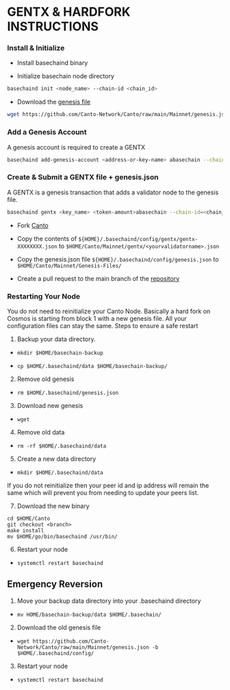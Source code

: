 # GENTX & HARDFORK INSTRUCTIONS

### Install & Initialize 

* Install basechaind binary

* Initialize basechain node directory 
```bash
basechaind init <node_name> --chain-id <chain_id>
```
* Download the [genesis file](https://github.com/Canto-Network/Canto/raw/main/Mainnet/genesis.json)
```bash
wget https://github.com/Canto-Network/Canto/raw/main/Mainnet/genesis.json -b $HOME/.basechaind/config
```

### Add a Genesis Account
A genesis account is required to create a GENTX

```bash
basechaind add-genesis-account <address-or-key-name> abasechain --chain-id <chain-id>
```
### Create & Submit a GENTX file + genesis.json
A GENTX is a genesis transaction that adds a validator node to the genesis file.
```bash
basechaind gentx <key_name> <token-amount>abasechain --chain-id=<chain_id> --moniker=<your_moniker> --commission-max-change-rate=0.01 --commission-max-rate=0.10 --commission-rate=0.05 --details="<details here>" --security-contact="<email>" --website="<website>"
```
* Fork [Canto](https://github.com/Canto-Network/Canto)

* Copy the contents of `${HOME}/.basechaind/config/gentx/gentx-XXXXXXXX.json` to `$HOME/Canto/Mainnet/gentx/<yourvalidatorname>.json`

* Copy the genesis.json file `${HOME}/.basechaind/config/genesis.json` to `$HOME/Canto/Mainnet/Genesis-Files/`

* Create a pull request to the main branch of the [repository](https://github.com/Canto-Network/Canto/Mainnet/gentx)

### Restarting Your Node

You do not need to reinitialize your Canto Node. Basically a hard fork on Cosmos is starting from block 1 with a new genesis file. All your configuration files can stay the same. Steps to ensure a safe restart

1) Backup your data directory. 
* `mkdir $HOME/basechain-backup` 

* `cp $HOME/.basechaind/data $HOME/basechain-backup/`

2) Remove old genesis 

* `rm $HOME/.basechaind/genesis.json`

3) Download new genesis

* `wget`

4) Remove old data

* `rm -rf $HOME/.basechaind/data`

5) Create a new data directory

* `mkdir $HOME/.basechaind/data`

If you do not reinitialize then your peer id and ip address will remain the same which will prevent you from needing to update your peers list.

7) Download the new binary
```
cd $HOME/Canto
git checkout <branch>
make install
mv $HOME/go/bin/basechaind /usr/bin/
```


6) Restart your node

* `systemctl restart basechaind`

## Emergency Reversion

1) Move your backup data directory into your .basechaind directory 

* `mv HOME/basechain-backup/data $HOME/.basechain/`

2) Download the old genesis file

* `wget https://github.com/Canto-Network/Canto/raw/main/Mainnet/genesis.json -b $HOME/.basechaind/config/`

3) Restart your node

* `systemctl restart basechaind`